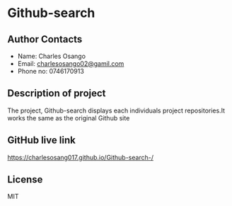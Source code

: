 # Github-search

## Author Contacts

* Name: Charles Osango
* Email: charlesosango02@gamil.com
* Phone no: 0746170913

## Description of project

The project, Github-search displays each individuals project repositories.It works the same as the original Github site 


## GitHub live link

 https://charlesosang017.github.io/Github-search-/

## License
MIT

